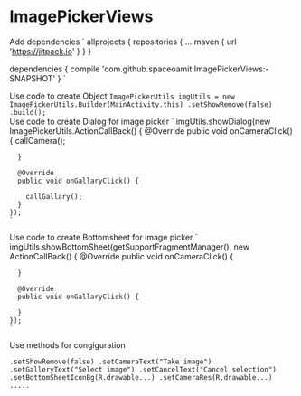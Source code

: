 # ImagePickerViews


Add dependencies
`
	allprojects {
		repositories {
			...
			maven { url 'https://jitpack.io' }
		}
	}

  dependencies {
	        compile 'com.github.spaceoamit:ImagePickerViews:-SNAPSHOT'
	}
  `



Use code to create Object
`
ImagePickerUtils imgUtils = new ImagePickerUtils.Builder(MainActivity.this)
        .setShowRemove(false)
        .build();
  `     
Use code to create Dialog for image picker
`
imgUtils.showDialog(new ImagePickerUtils.ActionCallBack() {
      @Override
      public void onCameraClick() {
        callCamera();

      }

      @Override
      public void onGallaryClick() {

        callGallary();
      }
    });
    `
Use code to create Bottomsheet for image picker
`
   imgUtils.showBottomSheet(getSupportFragmentManager(), new ActionCallBack() {
      @Override
      public void onCameraClick() {
        
      }

      @Override
      public void onGallaryClick() {

      }
    });
    `
    
 Use methods for congiguration
 
 `
        .setShowRemove(false)
        .setCameraText("Take image")
        .setGalleryText("Select image")
        .setCancelText("Cancel selection")
        .setBottomSheetIconBg(R.drawable...)
        .setCameraRes(R.drawable...)
        .....
        `
        
        
 
